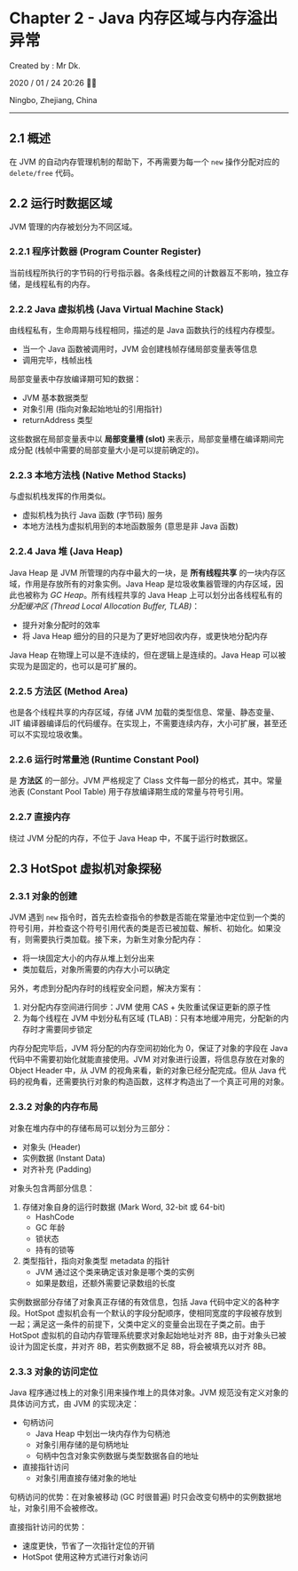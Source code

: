 # Chapter 2 - Java 内存区域与内存溢出异常

Created by : Mr Dk.

2020 / 01 / 24 20:26 🧨🧧

Ningbo, Zhejiang, China

---

## 2.1 概述

在 JVM 的自动内存管理机制的帮助下，不再需要为每一个 `new` 操作分配对应的 `delete/free` 代码。

## 2.2 运行时数据区域

JVM 管理的内存被划分为不同区域。

### 2.2.1 程序计数器 (Program Counter Register)

当前线程所执行的字节码的行号指示器。各条线程之间的计数器互不影响，独立存储，是线程私有的内存。

### 2.2.2 Java 虚拟机栈 (Java Virtual Machine Stack)

由线程私有，生命周期与线程相同，描述的是 Java 函数执行的线程内存模型。

- 当一个 Java 函数被调用时，JVM 会创建栈帧存储局部变量表等信息
- 调用完毕，栈帧出栈

局部变量表中存放编译期可知的数据：

- JVM 基本数据类型
- 对象引用 (指向对象起始地址的引用指针)
- returnAddress 类型

这些数据在局部变量表中以 **局部变量槽 (slot)** 来表示，局部变量槽在编译期间完成分配 (栈帧中需要的局部变量大小是可以提前确定的)。

### 2.2.3 本地方法栈 (Native Method Stacks)

与虚拟机栈发挥的作用类似。

- 虚拟机栈为执行 Java 函数 (字节码) 服务
- 本地方法栈为虚拟机用到的本地函数服务 (意思是非 Java 函数)

### 2.2.4 Java 堆 (Java Heap)

Java Heap 是 JVM 所管理的内存中最大的一块，是 **所有线程共享** 的一块内存区域，作用是存放所有的对象实例。Java Heap 是垃圾收集器管理的内存区域，因此也被称为 _GC Heap_。所有线程共享的 Java Heap 上可以划分出各线程私有的 _分配缓冲区 (Thread Local Allocation Buffer, TLAB)_：

- 提升对象分配时的效率
- 将 Java Heap 细分的目的只是为了更好地回收内存，或更快地分配内存

Java Heap 在物理上可以是不连续的，但在逻辑上是连续的。Java Heap 可以被实现为是固定的，也可以是可扩展的。

### 2.2.5 方法区 (Method Area)

也是各个线程共享的内存区域，存储 JVM 加载的类型信息、常量、静态变量、JIT 编译器编译后的代码缓存。在实现上，不需要连续内存，大小可扩展，甚至还可以不实现垃圾收集。

### 2.2.6 运行时常量池 (Runtime Constant Pool)

是 **方法区** 的一部分。JVM 严格规定了 Class 文件每一部分的格式，其中。常量池表 (Constant Pool Table) 用于存放编译期生成的常量与符号引用。

### 2.2.7 直接内存

绕过 JVM 分配的内存，不位于 Java Heap 中，不属于运行时数据区。

## 2.3 HotSpot 虚拟机对象探秘

### 2.3.1 对象的创建

JVM 遇到 `new` 指令时，首先去检查指令的参数是否能在常量池中定位到一个类的符号引用，并检查这个符号引用代表的类是否已被加载、解析、初始化。如果没有，则需要执行类加载。接下来，为新生对象分配内存：

- 将一块固定大小的内存从堆上划分出来
- 类加载后，对象所需要的内存大小可以确定

另外，考虑到分配内存时的线程安全问题，解决方案有：

1. 对分配内存空间进行同步：JVM 使用 CAS + 失败重试保证更新的原子性
2. 为每个线程在 JVM 中划分私有区域 (TLAB)：只有本地缓冲用完，分配新的内存时才需要同步锁定

内存分配完毕后，JVM 将分配的内存空间初始化为 0，保证了对象的字段在 Java 代码中不需要初始化就能直接使用。JVM 对对象进行设置，将信息存放在对象的 Object Header 中，从 JVM 的视角来看，新的对象已经分配完成。但从 Java 代码的视角看，还需要执行对象的构造函数，这样才构造出了一个真正可用的对象。

### 2.3.2 对象的内存布局

对象在堆内存中的存储布局可以划分为三部分：

- 对象头 (Header)
- 实例数据 (Instant Data)
- 对齐补充 (Padding)

对象头包含两部分信息：

1. 存储对象自身的运行时数据 (Mark Word, 32-bit 或 64-bit)
   - HashCode
   - GC 年龄
   - 锁状态
   - 持有的锁等
2. 类型指针，指向对象类型 metadata 的指针
   - JVM 通过这个类来确定该对象是哪个类的实例
   - 如果是数组，还额外需要记录数组的长度

实例数据部分存储了对象真正存储的有效信息，包括 Java 代码中定义的各种字段。HotSpot 虚拟机会有一个默认的字段分配顺序，使相同宽度的字段被存放到一起；满足这一条件的前提下，父类中定义的变量会出现在子类之前。由于 HotSpot 虚拟机的自动内存管理系统要求对象起始地址对齐 8B，由于对象头已被设计为固定长度，并对齐 8B，若实例数据不足 8B，将会被填充以对齐 8B。

### 2.3.3 对象的访问定位

Java 程序通过栈上的对象引用来操作堆上的具体对象。JVM 规范没有定义对象的具体访问方式，由 JVM 的实现决定：

- 句柄访问
  - Java Heap 中划出一块内存作为句柄池
  - 对象引用存储的是句柄地址
  - 句柄中包含对象实例数据与类型数据各自的地址
- 直接指针访问
  - 对象引用直接存储对象的地址

句柄访问的优势：在对象被移动 (GC 时很普遍) 时只会改变句柄中的实例数据地址，对象引用不会被修改。

直接指针访问的优势：

- 速度更快，节省了一次指针定位的开销
- HotSpot 使用这种方式进行对象访问
